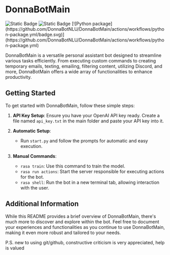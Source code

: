 # DonnaBotMain
<img alt="Static Badge" src="https://img.shields.io/badge/build-passing-brightgreen">
<img alt="Static Badge" src="https://img.shields.io/badge/version-0.2.0alpha-purple">
[![Python package](https://github.com/DonnaBotNLU/DonnaBotMain/actions/workflows/python-package.yml/badge.svg)](https://github.com/DonnaBotNLU/DonnaBotMain/actions/workflows/python-package.yml)

DonnaBotMain is a versatile personal assistant bot designed to streamline various tasks efficiently. From executing custom commands to creating temporary emails, texting, emailing, filtering content, utilizing Discord, and more, DonnaBotMain offers a wide array of functionalities to enhance productivity.

## Getting Started

To get started with DonnaBotMain, follow these simple steps:

1. **API Key Setup**: Ensure you have your OpenAI API key ready. Create a file named `api_key.txt` in the main folder and paste your API key into it.

2. **Automatic Setup**:
   - Run `start.py` and follow the prompts for automatic and easy execution.

3. **Manual Commands**:
   - `rasa train`: Use this command to train the model.
   - `rasa run actions`: Start the server responsible for executing actions for the bot.
   - `rasa shell`: Run the bot in a new terminal tab, allowing interaction with the user.

## Additional Information

While this README provides a brief overview of DonnaBotMain, there's much more to discover and explore within the bot. Feel free to document your experiences and functionalities as you continue to use DonnaBotMain, making it even more robust and tailored to your needs.

P.S. new to using git/github, constructive criticism is very appreciated, help is valued